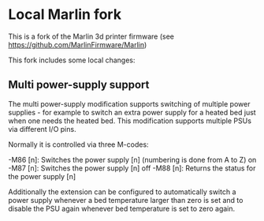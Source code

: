 # Local Marlin fork

This is a fork of the Marlin 3d printer firmware (see
https://github.com/MarlinFirmware/Marlin)

This fork includes some local changes:

## Multi power-supply support

The multi power-supply modification supports switching
of multiple power supplies - for example to switch an
extra power supply for a heated bed just when one needs
the heated bed. This modification supports multiple
PSUs via different I/O pins.

Normally it is controlled via three M-codes:

-M86 [n]: Switches the power supply [n] (numbering is done from A to Z) on
-M87 [n]: Switches the power supply [n] off
-M88 [n]: Returns the status for the power supply [n]

Additionally the extension can be configured to automatically
switch a power supply whenever a bed temperature larger than
zero is set and to disable the PSU again whenever bed temperature
is set to zero again.
